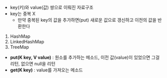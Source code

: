 - key(키)와 value(값) 쌍으로 이뤄진 자료구조
- key는 중복 X
	- 만약 중복된 key의 값을 추가하면(put) 새로운 값으로 갱신하고 이전의 값을 반환한다

1. HashMap
2. LinkedHashMap
3. TreeMap

- **put(K key, V value)** : 원소를 추가하는 메소드, 이전 값(value)이 있었으면 그걸 리턴, 없으면 null을 리턴
- **get(K key)** : value를 가져오는 메소드
